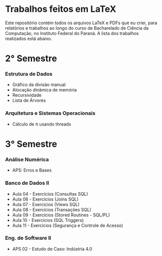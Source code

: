 # Trabalhos feitos em LaTeX

Este repositório contém todos os arquivos LaTeX e PDFs que eu criei, para relatórios e trabalhos ao longo do curso de Bacharelado de Ciência da Computação, no Instituto Federal do Paraná. A lista dos trabalhos realizados está abaixo.

# 2° Semestre 

### Estrutura de Dados
- Gráfico da divisão manual
- Alocação dinâmica de memória
- Recursividade
- Lista de Árvores

### Arquitetura e Sistemas Operacionais
- Cálculo de π usando threads 

# 3° Semestre
### Análise Numérica
- APS: Erros e Bases 

### Banco de Dados II
- Aula 04 - Exercícios (Consultas SQL)
- Aula 06 - Exercícios (Joins SQL)
- Aula 07 - Exercícios (Views SQL)
- Aula 08 - Exercícios (Transações SQL)
- Aula 09 - Exercícios (Stored Routines - SQL/PL)
- Aula 10 - Exercícios (SQL Triggers)
- Aula 11 - Exercícios (Segurança e Controle de Acesso)

### Eng. de Software II
- APS 02 - Estudo de Caso: Indústria 4.0

